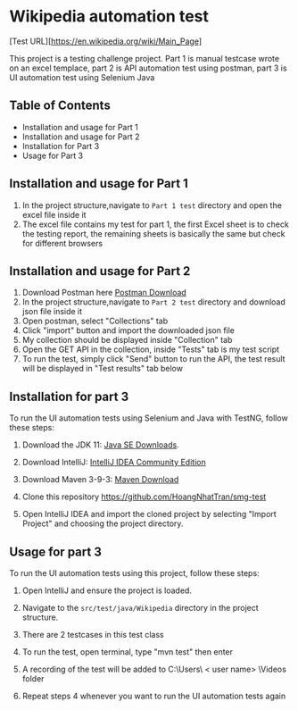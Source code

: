 # Wikipedia automation test
[Test URL][https://en.wikipedia.org/wiki/Main_Page]

This project is a testing challenge project. Part 1 is manual testcase wrote on an excel templace, part 2 is API automation test using postman, part 3 is UI automation test using Selenium Java
## Table of Contents
- Installation and usage for Part 1
- Installation and usage for Part 2
- Installation for Part 3
- Usage for Part 3
## Installation and usage for Part 1
1. In the project structure,navigate to `Part 1 test` directory and open the excel file inside it
2. The excel file contains my test for part 1, the first Excel sheet is to check the testing report, the remaining sheets is basically the same but check for different browsers
## Installation and usage for Part 2
1. Download Postman  here [Postman Download](https://www.postman.com/downloads/)
2. In the project structure,navigate to `Part 2 test` directory and download json file inside it
3. Open postman, select "Collections" tab
4. Click "import" button and import the downloaded json file
5. My collection should be displayed inside "Collection" tab
6. Open the GET API in the collection, inside "Tests" tab is my test script
7. To run the test, simply click "Send" button to run the API, the test result will be displayed in "Test results" tab below

## Installation for part 3 

To run the UI automation tests using Selenium and Java with TestNG, follow these steps:

1. Download the JDK 11: [Java SE Downloads](https://www.oracle.com/java/technologies/javase-jdk11-downloads.html).

2. Download IntelliJ: [IntelliJ IDEA Community Edition](https://www.jetbrains.com/idea/download/)
3. Download Maven 3-9-3: [Maven Download](https://maven.apache.org/download.cgi)

3. Clone this repository https://github.com/HoangNhatTran/smg-test
4. Open IntelliJ IDEA and import the cloned project by selecting "Import Project" and choosing the project directory.

## Usage for part 3

To run the UI automation tests using this project, follow these steps:

1. Open IntelliJ and ensure the project is loaded.

2. Navigate to the `src/test/java/Wikipedia` directory in the project structure.

3. There are 2 testcases in this test class

4. To run the test, open terminal, type "mvn test" then enter

6. A recording of the test will be added to C:\Users\ < user name> \Videos folder

8. Repeat steps 4 whenever you want to run the UI automation tests again